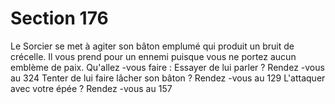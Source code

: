 # Section 176

Le Sorcier se met à agiter son bâton emplumé qui produit un bruit
de crécelle. Il vous prend pour un ennemi puisque vous ne portez
aucun emblème de paix. Qu'allez -vous faire :
Essayer de lui parler ?  Rendez -vous au  324
Tenter de lui faire  lâcher son bâton ?  Rendez -vous au  129
L'attaquer avec votre épée ? Rendez -vous au  157